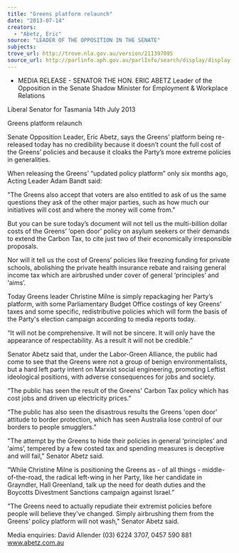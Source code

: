 ```yaml
---
title: "Greens platform relaunch"
date: "2013-07-14"
creators:
  - "Abetz, Eric"
source: "LEADER OF THE OPPOSITION IN THE SENATE"
subjects:
trove_url: http://trove.nla.gov.au/version/211397095
source_url: http://parlinfo.aph.gov.au/parlInfo/search/display/display.w3p;query=Id%3A%22media/pressrel/2593139%22
---
```


 

 

 - MEDIA RELEASE -  SENATOR THE HON. ERIC ABETZ  Leader of the Opposition in the Senate   Shadow Minister for Employment & Workplace Relations  

 Liberal Senator for Tasmania  14th July 2013    

 Greens platform relaunch   

 Senate Opposition Leader, Eric Abetz, says the Greens’ platform being re-released  today has no credibility because it doesn’t count the full cost of the Greens’ policies  and because it cloaks the Party’s more extreme policies in generalities.    

 When releasing the Greens’ “updated policy platform” only six months ago, Acting  Leader Adam Bandt said:   

 "The Greens also accept that voters are also entitled to ask of us the same questions  they ask of the other major parties, such as how much our initiatives will cost and  where the money will come from."   

 But you can be sure today’s document will not tell us the multi-billion dollar costs of  the Greens’ ‘open door’ policy on asylum seekers or their demands to extend the  Carbon Tax, to cite just two of their economically irresponsible proposals.   

 Nor will it tell us the cost of Greens’ policies like freezing funding for private schools,  abolishing the private health insurance rebate and raising general income tax which  are airbrushed under cover of general ‘principles’ and ‘aims’.   

 Today Greens leader Christine Milne is simply repackaging her Party’s platform, with  some Parliamentary Budget Office costings of key Greens’ taxes and some specific,  redistributive policies which will form the basis of the Party's election campaign  according to media reports today.   

 “It will not be comprehensive.  It will not be sincere.   It will only have the appearance  of respectability.  As a result it will not be credible.”   

 Senator Abetz said that, under the Labor-Green Alliance, the public had come to see  that the Greens were not a group of benign environmentalists, but a hard left party  intent on Marxist social engineering, promoting Leftist ideological positions, with  adverse consequences for jobs and society.   

 “The public has seen the result of the Greens' Carbon Tax policy which has cost jobs  and driven up electricity prices.”   

 “The public has also seen the disastrous results the Greens 'open door' attitude to  border protection, which has seen Australia lose control of our borders to people  smugglers.”   

 "The attempt by the Greens to hide their policies in general ‘principles’ and ‘aims’,  tempered by a few costed tax and spending measures is deceptive and will fail,"  Senator Abetz said.   

 “While Christine Milne is positioning the Greens as - of all things - middle-of-the-road, the radical left-wing in her Party, like her candidate in Grayndler, Hall  Greenland, talk up the need for death duties and the Boycotts Divestment Sanctions  campaign against Israel.”   

 "The Greens need to actually repudiate their extremist policies before people will  believe they've changed.   Simply airbrushing them from the Greens’ policy platform  will not wash," Senator Abetz said.    

 Media enquiries: David Allender (03) 6224 3707, 0457 590 881  www.abetz.com.au 

 

